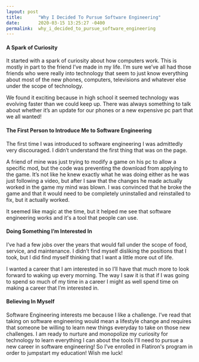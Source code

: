 ```yaml
---
layout: post
title:      "Why I Decided To Pursue Software Engineering"
date:       2020-03-15 13:25:27 -0400
permalink:  why_i_decided_to_pursue_software_engineering
---
```



#### A Spark of Curiosity

It started with a spark of curiosity about how computers work. This is mostly in part to the friend I’ve made in my life. I’m sure we’ve all had those friends who were really into technology that seem to just know everything about most of the new phones, computers, televisions and whatever else under the scope of technology. 

We found it exciting because in high school it seemed technology was evolving faster than we could keep up. There was always something to talk about whether it’s an update for our phones or a new expensive pc part that we all wanted!


     
#### The First Person to Introduce Me to Software Engineering

The first time I was introduced to software engineering I was admittedly very discouraged. I didn’t understand the first thing that was on the page. 
     
A friend of mine was just trying to modify a game on his pc to allow a specific mod, but the code was preventing the download from applying to the game. It’s not like he knew exactly what he was doing either as he was just following a video, but after I saw that the changes he made actually worked in the game my mind was blown. I was convinced that he broke the game and that it would need to be completely uninstalled and reinstalled to fix, but it actually worked. 
     
It seemed like magic at the time, but it helped me see that software engineering works and it's a tool that people can use.


     
#### Doing Something I’m Interested In

I’ve had a few jobs over the years that would fall under the scope of food, service, and maintenance. I didn’t find myself disliking the positions that I took, but I did find myself thinking that I want a little more out of life. 
     
I wanted a career that I am interested in so I’ll have that much more to look forward to waking up every morning. The way I saw it is that if I was going to spend so much of my time in a career I might as well spend time on making a career that I’m interested in. 


     
#### Believing In Myself

Software Engineering interests me because I like a challenge. I’ve read that taking on software engineering would mean a lifestyle change and requires that someone be willing to learn new things everyday to take on those new challenges. I am ready to nurture and monopolize my curiosity for technology to learn everything I can about the tools I'll need to pursue a new career in software engineering! So I've enrolled in Flatiron's program in order to jumpstart my education! Wish me luck!


